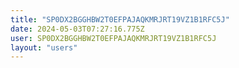 ```yaml
---
title: "SP0DX2BGGHBW2T0EFPAJAQKMRJRT19VZ1B1RFC5J"
date: 2024-05-03T07:27:16.775Z
user: SP0DX2BGGHBW2T0EFPAJAQKMRJRT19VZ1B1RFC5J
layout: "users"
---
```

    